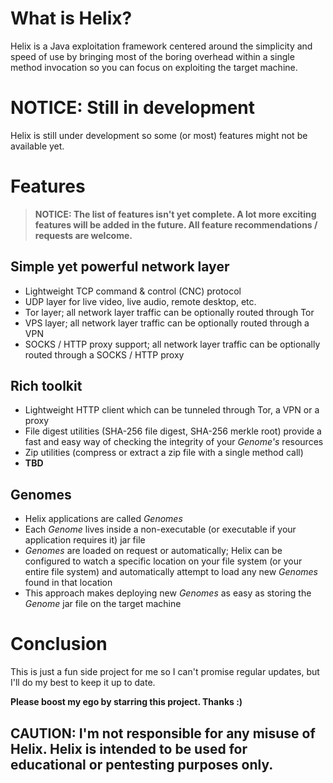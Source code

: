 # What is Helix?
Helix is a Java exploitation framework centered around the simplicity and speed of use by bringing most of the boring overhead within a single method invocation so you can focus on exploiting the target machine.

# NOTICE: Still in development
Helix is still under development so some (or most) features might not be available yet.

# Features
> **NOTICE: The list of features isn't yet complete. A lot more exciting features will be added in the future. All feature recommendations / requests are welcome.**

## Simple yet powerful network layer
- Lightweight TCP command & control (CNC) protocol
- UDP layer for live video, live audio, remote desktop, etc.
- Tor layer; all network layer traffic can be optionally routed through Tor
- VPS layer; all network layer traffic can be optionally routed through a VPN
- SOCKS / HTTP proxy support; all network layer traffic can be optionally routed through a SOCKS / HTTP proxy
## Rich toolkit
- Lightweight HTTP client which can be tunneled through Tor, a VPN or a proxy
- File digest utilities (SHA-256 file digest, SHA-256 merkle root) provide a fast and easy way of checking the integrity of your _Genome's_ resources
- Zip utilities (compress or extract a zip file with a single method call)
- **TBD**
## Genomes
- Helix applications are called _Genomes_
- Each _Genome_ lives inside a non-executable (or executable if your application requires it) jar file
- _Genomes_ are loaded on request or automatically; Helix can be configured to watch a specific location on your file system (or your entire file system) and automatically attempt to load any new _Genomes_ found in that location
- This approach makes deploying new _Genomes_ as easy as storing the _Genome_ jar file on the target machine

# Conclusion
This is just a fun side project for me so I can't promise regular updates, but I'll do my best to keep it up to date.

**Please boost my ego by starring this project. Thanks :)**

## CAUTION: I'm not responsible for any misuse of Helix. Helix is intended to be used for educational or pentesting purposes only.
